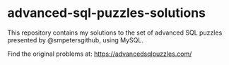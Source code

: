# advanced-sql-puzzles-solutions
This repository contains my solutions to the set of advanced SQL puzzles presented by @smpetersgithub, using MySQL.

Find the original problems at: https://advancedsqlpuzzles.com/
